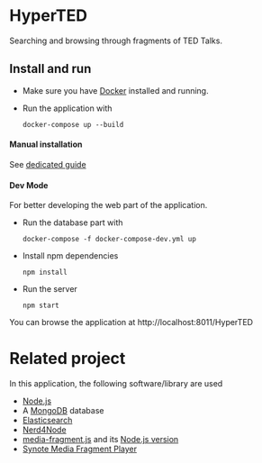 HyperTED
===================

Searching and browsing through fragments of TED Talks.


## Install and run

- Make sure you have [Docker](https://www.docker.com/) installed and running.

- Run the application with

      docker-compose up --build

#### Manual installation

See [dedicated guide](./manual_installation.md)


#### Dev Mode

For better developing the web part of the application.

- Run the database part with

      docker-compose -f docker-compose-dev.yml up

- Install npm dependencies

      npm install

- Run the server

      npm start

You can browse the application at http://localhost:8011/HyperTED


# Related project

In this application, the following software/library are used
* [Node.js](http://www.nodejs.org/)
* A [MongoDB](http://www.mongodb.org) database
* [Elasticsearch](http://www.elasticsearch.org)
* [Nerd4Node](https://github.com/giusepperizzo/nerd4node)
* [media-fragment.js](https://github.com/tomayac/Media-Fragments-URI) and its [Node.js version](https://github.com/pasqLisena/node-mediafragment)
* [Synote Media Fragment Player](http://smfplayer.synote.org/smfplayer/)
